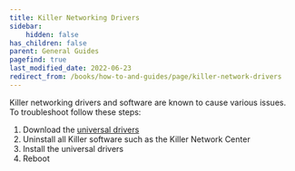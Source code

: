 ```yaml
---
title: Killer Networking Drivers
sidebar:
    hidden: false
has_children: false
parent: General Guides
pagefind: true
last_modified_date: 2022-06-23
redirect_from: /books/how-to-and-guides/page/killer-network-drivers
---
```



Killer networking drivers and software are known to cause various issues. To troubleshoot follow these steps:

1. Download the [universal drivers](https://www.intel.com/content/www/us/en/support/articles/000059060/wireless.html)
2. Uninstall all Killer software such as the Killer Network Center
3. Install the universal drivers
4. Reboot

